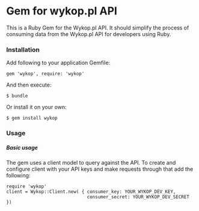 # Gem for wykop.pl API

This is a Ruby Gem for the Wykop.pl API. It should simplify the process of consuming data from the Wykop.pl API for developers using Ruby.

### Installation
Add following to your application Gemfile:

```
gem 'wykop', require: 'wykop'
```

And then execute:

```
$ bundle
```

Or install it on your own:

```
$ gem install wykop
```

### Usage

##### Basic usage
The gem uses a client model to query against the API. To create and configure client with your API keys and make requests through that add the following:

```
require 'wykop'
client = Wykop::Client.new( { consumer_key: YOUR_WYKOP_DEV_KEY, 
							  consumer_secret: YOUR_WYKOP_DEV_SECRET })
```